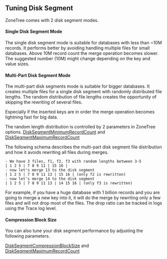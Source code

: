 ## Tuning Disk Segment

ZoneTree comes with 2 disk segment modes. 

#### Single Disk Segment Mode
The single disk segment mode is suitable for databases with less than ~10M records.
It performs better by avoiding handling multiple files for small databases. Above 10M record count the merge operation becomes slower.
The suggested number (10M) might change depending on the key and value sizes.

#### Multi-Part Disk Segment Mode
The multi-part disk segments mode is suitable for bigger databases. It creates multiple files for a single disk segment with randomly distributed file lengths. The random distribution of file lengths creates the opportunity of skipping the rewriting of several files.

Especially if the inserted keys are in order the merge operation becomes lightning fast for big data.

The random length distribution is controlled by 2 parameters in ZoneTree options.
[DiskSegmentMinimumRecordCount](/docs/ZoneTree/api/Tenray.ZoneTree.Core.ZoneTreeOptions-2.html#Tenray_ZoneTree_Core_ZoneTreeOptions_2_DiskSegmentMinimumRecordCount) and [DiskSegmentMaximumRecordCount](/docs/ZoneTree/api/Tenray.ZoneTree.Core.ZoneTreeOptions-2.html#Tenray_ZoneTree_Core_ZoneTreeOptions_2_DiskSegmentMaximumRecordCount)

The following schema describes the multi-part disk segment file distribution and how it avoids rewriting all files during merges.

```
- We have 3 files, f1, f2, f3 with random lengths between 3-5
| 1 2 5 | 7 8 9 11 | 15 16 |
- now let's merge 13 to the disk segment
| 1 2 5 | 7 8 9 11 13 | 15 16 | (only f2 is rewritten)
- now let's merge 14 to the disk segment
| 1 2 5 | 7 8 9 11 13 | 14 15 16 | (only f3 is rewritten)
```
For example, if you have a huge database with 1 billion records and you are going to merge a new key into it, it will do the merge by rewriting only a few files and will not drop most of the files.
The drop ratio can be tracked in logs using the Trace log level.

#### Compression Block Size
You can also tune your disk segment performance by adjusting the following parameters.

[DiskSegmentCompressionBlockSize](/docs/ZoneTree/api/Tenray.ZoneTree.Core.ZoneTreeOptions-2.html#Tenray_ZoneTree_Core_ZoneTreeOptions_2_DiskSegmentMinimumRecordCount) and [DiskSegmentMaximumRecordCount](/docs/ZoneTree/api/Tenray.ZoneTree.Core.ZoneTreeOptions-2.html#Tenray_ZoneTree_Core_ZoneTreeOptions_2_DiskSegmentMaximumRecordCount)